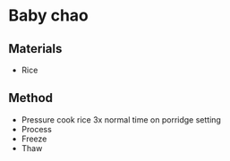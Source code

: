 # Baby chao
## Materials
* Rice

## Method
* Pressure cook rice 3x normal time on porridge setting
* Process
* Freeze
* Thaw
